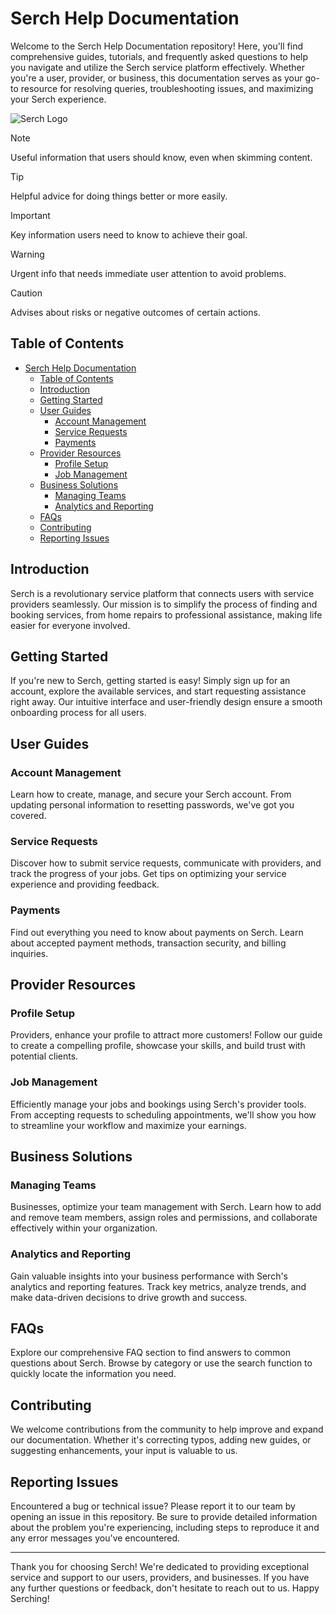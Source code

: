 # Serch Help Documentation

Welcome to the Serch Help Documentation repository! Here, you'll find comprehensive guides, tutorials, and frequently asked questions to help you navigate and utilize the Serch service platform effectively. Whether you're a user, provider, or business, this documentation serves as your go-to resource for resolving queries, troubleshooting issues, and maximizing your Serch experience.

![Serch Logo](https://firebasestorage.googleapis.com/v0/b/serch-2eb43.appspot.com/o/black%20-%20Serch.png?alt=media&token=21428d79-6e91-4da5-bdc3-ea8bcd5390ba)

> [!NOTE]
> Useful information that users should know, even when skimming content.

> [!TIP]
> Helpful advice for doing things better or more easily.

> [!IMPORTANT]
> Key information users need to know to achieve their goal.

> [!WARNING]
> Urgent info that needs immediate user attention to avoid problems.

> [!CAUTION]
> Advises about risks or negative outcomes of certain actions.

## Table of Contents

- [Serch Help Documentation](#serch-help-documentation)
  - [Table of Contents](#table-of-contents)
  - [Introduction](#introduction)
  - [Getting Started](#getting-started)
  - [User Guides](#user-guides)
    - [Account Management](#account-management)
    - [Service Requests](#service-requests)
    - [Payments](#payments)
  - [Provider Resources](#provider-resources)
    - [Profile Setup](#profile-setup)
    - [Job Management](#job-management)
  - [Business Solutions](#business-solutions)
    - [Managing Teams](#managing-teams)
    - [Analytics and Reporting](#analytics-and-reporting)
  - [FAQs](#faqs)
  - [Contributing](#contributing)
  - [Reporting Issues](#reporting-issues)

## Introduction

Serch is a revolutionary service platform that connects users with service providers seamlessly. Our mission is to simplify the process of finding and booking services, from home repairs to professional assistance, making life easier for everyone involved.

## Getting Started

If you're new to Serch, getting started is easy! Simply sign up for an account, explore the available services, and start requesting assistance right away. Our intuitive interface and user-friendly design ensure a smooth onboarding process for all users.

## User Guides

### Account Management

Learn how to create, manage, and secure your Serch account. From updating personal information to resetting passwords, we've got you covered.

### Service Requests

Discover how to submit service requests, communicate with providers, and track the progress of your jobs. Get tips on optimizing your service experience and providing feedback.

### Payments

Find out everything you need to know about payments on Serch. Learn about accepted payment methods, transaction security, and billing inquiries.

## Provider Resources

### Profile Setup

Providers, enhance your profile to attract more customers! Follow our guide to create a compelling profile, showcase your skills, and build trust with potential clients.

### Job Management

Efficiently manage your jobs and bookings using Serch's provider tools. From accepting requests to scheduling appointments, we'll show you how to streamline your workflow and maximize your earnings.

## Business Solutions

### Managing Teams

Businesses, optimize your team management with Serch. Learn how to add and remove team members, assign roles and permissions, and collaborate effectively within your organization.

### Analytics and Reporting

Gain valuable insights into your business performance with Serch's analytics and reporting features. Track key metrics, analyze trends, and make data-driven decisions to drive growth and success.

## FAQs

Explore our comprehensive FAQ section to find answers to common questions about Serch. Browse by category or use the search function to quickly locate the information you need.

## Contributing

We welcome contributions from the community to help improve and expand our documentation. Whether it's correcting typos, adding new guides, or suggesting enhancements, your input is valuable to us.

## Reporting Issues

Encountered a bug or technical issue? Please report it to our team by opening an issue in this repository. Be sure to provide detailed information about the problem you're experiencing, including steps to reproduce it and any error messages you've encountered.

---

Thank you for choosing Serch! We're dedicated to providing exceptional service and support to our users, providers, and businesses. If you have any further questions or feedback, don't hesitate to reach out to us. Happy Serching!
